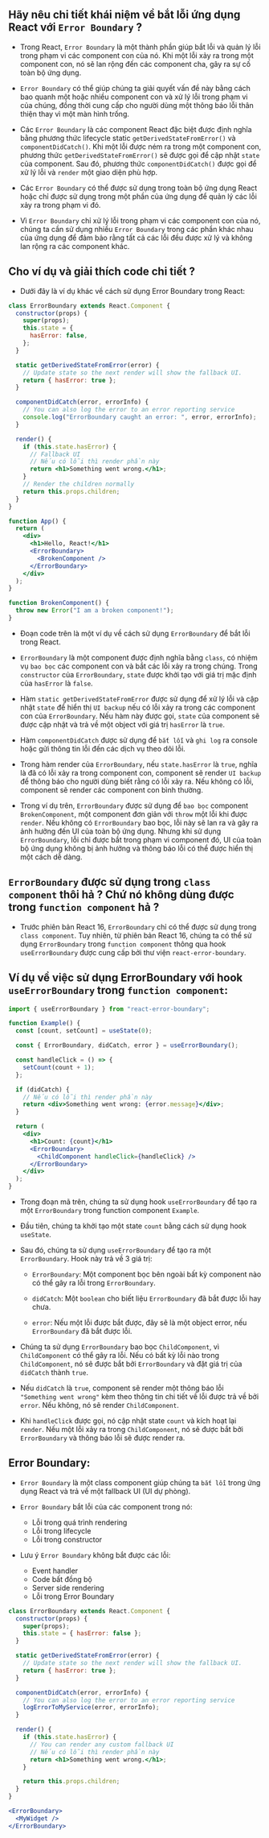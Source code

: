 ## Hãy nêu chi tiết khái niệm về bắt lỗi ứng dụng React với `Error Boundary` ?

- Trong React, `Error Boundary` là một thành phần giúp bắt lỗi và quản lý lỗi trong phạm vi các component con của nó. Khi một lỗi xảy ra trong một component con, nó sẽ lan rộng đến các component cha, gây ra sự cố toàn bộ ứng dụng.

- `Error Boundary` có thể giúp chúng ta giải quyết vấn đề này bằng cách bao quanh một hoặc nhiều component con và xử lý lỗi trong phạm vi của chúng, đồng thời cung cấp cho người dùng một thông báo lỗi thân thiện thay vì một màn hình trống.

- Các `Error Boundary` là các component React đặc biệt được định nghĩa bằng phương thức lifecycle static `getDerivedStateFromError()` và `componentDidCatch()`. Khi một lỗi được ném ra trong một component con, phương thức `getDerivedStateFromError()` sẽ được gọi để cập nhật `state` của component. Sau đó, phương thức `componentDidCatch()` được gọi để xử lý lỗi và `render` một giao diện phù hợp.

- Các `Error Boundary` có thể được sử dụng trong toàn bộ ứng dụng React hoặc chỉ được sử dụng trong một phần của ứng dụng để quản lý các lỗi xảy ra trong phạm vi đó.

- Vì `Error Boundary` chỉ xử lý lỗi trong phạm vi các component con của nó, chúng ta cần sử dụng nhiều `Error Boundary` trong các phần khác nhau của ứng dụng để đảm bảo rằng tất cả các lỗi đều được xử lý và không lan rộng ra các component khác.

## Cho ví dụ và giải thích code chi tiết ?

- Dưới đây là ví dụ khác về cách sử dụng Error Boundary trong React:

```jsx
class ErrorBoundary extends React.Component {
  constructor(props) {
    super(props);
    this.state = {
      hasError: false,
    };
  }

  static getDerivedStateFromError(error) {
    // Update state so the next render will show the fallback UI.
    return { hasError: true };
  }

  componentDidCatch(error, errorInfo) {
    // You can also log the error to an error reporting service
    console.log("ErrorBoundary caught an error: ", error, errorInfo);
  }

  render() {
    if (this.state.hasError) {
      // Fallback UI
      // Nếu có lỗi thì render phần này
      return <h1>Something went wrong.</h1>;
    }
    // Render the children normally
    return this.props.children;
  }
}

function App() {
  return (
    <div>
      <h1>Hello, React!</h1>
      <ErrorBoundary>
        <BrokenComponent />
      </ErrorBoundary>
    </div>
  );
}

function BrokenComponent() {
  throw new Error("I am a broken component!");
}
```

- Đoạn code trên là một ví dụ về cách sử dụng `ErrorBoundary` để bắt lỗi trong React.

- `ErrorBoundary` là một component được định nghĩa bằng `class`, có nhiệm vụ `bao bọc` các component con và bắt các lỗi xảy ra trong chúng. Trong `constructor` của `ErrorBoundary`, `state` được khởi tạo với giá trị mặc định của `hasError` là `false`.

- Hàm `static getDerivedStateFromError` được sử dụng để xử lý lỗi và cập nhật `state` để hiển thị `UI backup` nếu có lỗi xảy ra trong các component con của `ErrorBoundary`. Nếu hàm này được gọi, `state` của component sẽ được cập nhật và trả về một object với giá trị `hasError` là `true`.

- Hàm `componentDidCatch` được sử dụng để `bắt lỗi` và `ghi log` ra console hoặc gửi thông tin lỗi đến các dịch vụ theo dõi lỗi.

- Trong hàm render của `ErrorBoundary`, nếu `state.hasError` là `true`, nghĩa là đã có lỗi xảy ra trong component con, component sẽ render `UI backup` để thông báo cho người dùng biết rằng có lỗi xảy ra. Nếu không có lỗi, component sẽ render các component con bình thường.

- Trong ví dụ trên, `ErrorBoundary` được sử dụng để `bao bọc` component `BrokenComponent`, một component đơn giản với `throw` một lỗi khi được `render`. Nếu không có `ErrorBoundary` bao bọc, lỗi này sẽ lan ra và gây ra ảnh hưởng đến UI của toàn bộ ứng dụng. Nhưng khi sử dụng `ErrorBoundary`, lỗi chỉ được bắt trong phạm vi component đó, UI của toàn bộ ứng dụng không bị ảnh hưởng và thông báo lỗi có thể được hiển thị một cách dễ dàng.

## `ErrorBoundary` được sử dụng trong `class component` thôi hả ? Chứ nó không dùng được trong `function component` hả ?

- Trước phiên bản React 16, `ErrorBoundary` chỉ có thể được sử dụng trong `class component`. Tuy nhiên, từ phiên bản React 16, chúng ta có thể sử dụng `ErrorBoundary` trong `function component` thông qua hook `useErrorBoundary` được cung cấp bởi thư viện `react-error-boundary`.

## Ví dụ về việc sử dụng ErrorBoundary với hook `useErrorBoundary` trong `function component`:

```jsx
import { useErrorBoundary } from "react-error-boundary";

function Example() {
  const [count, setCount] = useState(0);

  const { ErrorBoundary, didCatch, error } = useErrorBoundary();

  const handleClick = () => {
    setCount(count + 1);
  };

  if (didCatch) {
    // Nếu có lỗi thì render phần này
    return <div>Something went wrong: {error.message}</div>;
  }

  return (
    <div>
      <h1>Count: {count}</h1>
      <ErrorBoundary>
        <ChildComponent handleClick={handleClick} />
      </ErrorBoundary>
    </div>
  );
}
```

- Trong đoạn mã trên, chúng ta sử dụng hook `useErrorBoundary` để tạo ra một `ErrorBoundary` trong function component `Example`.

- Đầu tiên, chúng ta khởi tạo một state `count` bằng cách sử dụng hook `useState`.

- Sau đó, chúng ta sử dụng `useErrorBoundary` để tạo ra một `ErrorBoundary`. Hook này trả về 3 giá trị:

  - `ErrorBoundary`: Một component bọc bên ngoài bất kỳ component nào có thể gây ra lỗi trong `ErrorBoundary`.

  - `didCatch`: Một `boolean` cho biết liệu `ErrorBoundary` đã bắt được lỗi hay chưa.

  - `error`: Nếu một lỗi được bắt được, đây sẽ là một object error, nếu `ErrorBoundary` đã bắt được lỗi.

- Chúng ta sử dụng `ErrorBoundary` bao bọc `ChildComponent`, vì `ChildComponent` có thể gây ra lỗi. Nếu có bất kỳ lỗi nào trong `ChildComponent`, nó sẽ được bắt bởi `ErrorBoundary` và đặt giá trị của `didCatch` thành `true`.

- Nếu `didCatch` là `true`, component sẽ render một thông báo lỗi `"Something went wrong"` kèm theo thông tin chi tiết về lỗi được trả về bởi `error`. Nếu không, nó sẽ render `ChildComponent`.

- Khi `handleClick` được gọi, nó cập nhật state `count` và kích hoạt lại `render`. Nếu một lỗi xảy ra trong `ChildComponent`, nó sẽ được bắt bởi `ErrorBoundary` và thông báo lỗi sẽ được render ra.

## Error Boundary:

- `Error Boundary` là một class component giúp chúng ta `bắt lỗi` trong ứng dụng React và trả về một fallback UI (UI dự phòng).

- `Error Boundary` bắt lỗi của các component trong nó:

  - Lỗi trong quá trình rendering
  - Lỗi trong lifecycle
  - Lỗi trong constructor

- Lưu ý `Error Boundary` không bắt được các lỗi:

  - Event handler
  - Code bất đồng bộ
  - Server side rendering
  - Lỗi trong Error Boundary

```jsx
class ErrorBoundary extends React.Component {
  constructor(props) {
    super(props);
    this.state = { hasError: false };
  }

  static getDerivedStateFromError(error) {
    // Update state so the next render will show the fallback UI.
    return { hasError: true };
  }

  componentDidCatch(error, errorInfo) {
    // You can also log the error to an error reporting service
    logErrorToMyService(error, errorInfo);
  }

  render() {
    if (this.state.hasError) {
      // You can render any custom fallback UI
      // Nếu có lỗi thì render phần này
      return <h1>Something went wrong.</h1>;
    }

    return this.props.children;
  }
}
```

```jsx
<ErrorBoundary>
  <MyWidget />
</ErrorBoundary>
```
